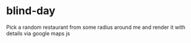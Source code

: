 # blind-day

Pick a random restaurant from some radius around me and render it with details via google maps js
